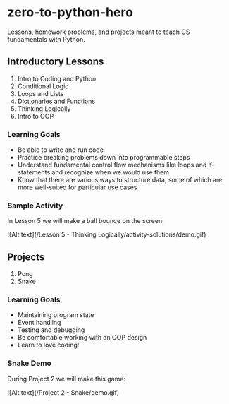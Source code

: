 # zero-to-python-hero #
Lessons, homework problems, and projects meant to teach CS fundamentals with Python.

## Introductory Lessons ##
1. Intro to Coding and Python
2. Conditional Logic
3. Loops and Lists
4. Dictionaries and Functions
5. Thinking Logically
6. Intro to OOP

### Learning Goals ###
- Be able to write and run code
- Practice breaking problems down into programmable steps
- Understand fundamental control flow mechanisms like loops and if-statements and recognize when we would use them
- Know that there are various ways to structure data, some of which are more well-suited for particular use cases

### Sample Activity ###

In Lesson 5 we will make a ball bounce on the screen:

![Alt text](/Lesson 5 - Thinking Logically/activity-solutions/demo.gif)

## Projects ##
1. Pong
2. Snake

### Learning Goals ###
- Maintaining program state
- Event handling
- Testing and debugging
- Be comfortable working with an OOP design
- Learn to love coding!

### Snake Demo ### 

During Project 2 we will make this game:

![Alt text](/Project 2 - Snake/demo.gif)
